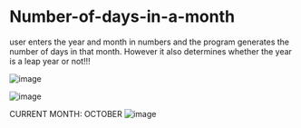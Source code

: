 # Number-of-days-in-a-month
user enters the year and month in numbers and the program generates the number of days in that month. However it also determines whether the year is a leap year or not!!!

![image](https://github.com/watchout254/Number-of-days-in-a-month/assets/88248852/fa4dbb58-b352-448e-9b1f-d439f192e975)

![image](https://github.com/watchout254/Number-of-days-in-a-month/assets/88248852/2d03623d-02ac-4a89-be34-e3fe523fc8b4)

CURRENT MONTH: OCTOBER 
![image](https://github.com/watchout254/Number-of-days-in-a-month/assets/88248852/cbf422ff-2873-4590-8d53-404d228507a5)



